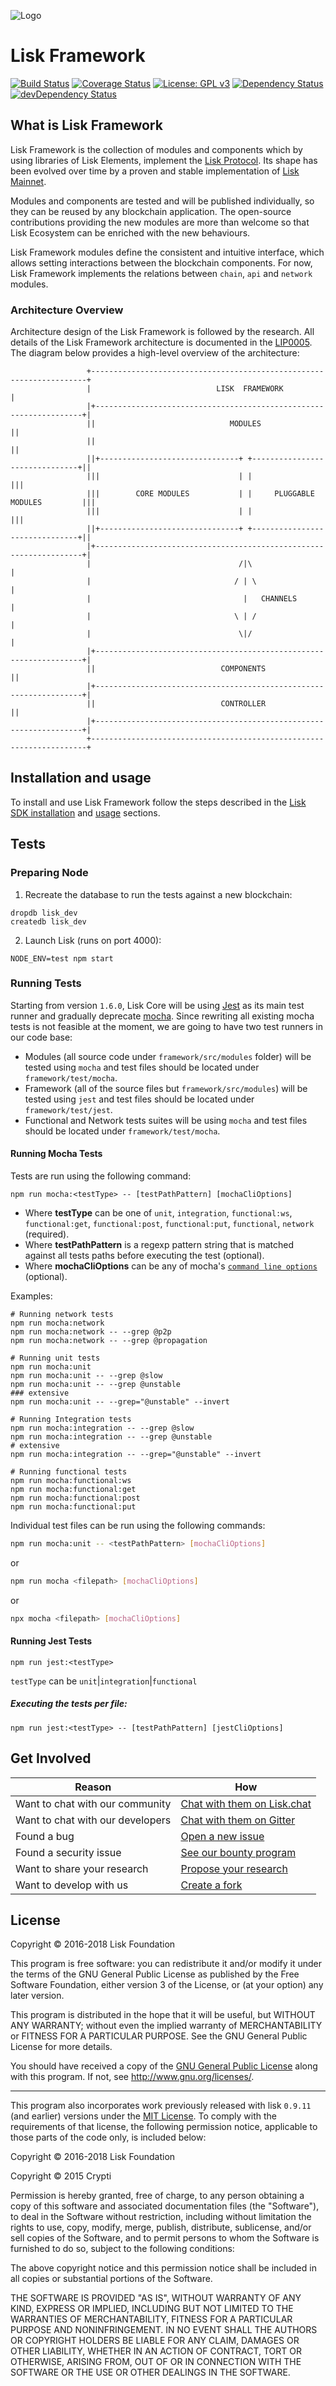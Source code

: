 ![Logo](../docs/assets/banner_framework.png)

# Lisk Framework

[![Build Status](https://jenkins.lisk.io/buildStatus/icon?job=lisk-core/development)](https://jenkins.lisk.io/job/lisk-core/job/development)
[![Coverage Status](https://coveralls.io/repos/github/LiskHQ/lisk/badge.svg?branch=development)](https://coveralls.io/github/LiskHQ/lisk?branch=development)
[![License: GPL v3](https://img.shields.io/badge/License-GPL%20v3-blue.svg)](http://www.gnu.org/licenses/gpl-3.0)
<a href="https://david-dm.org/LiskHQ/lisk"><img src="https://david-dm.org/LiskHQ/lisk.svg" alt="Dependency Status"></a>
<a href="https://david-dm.org/LiskHQ/lisk/?type=dev"><img src="https://david-dm.org/LiskHQ/lisk/dev-status.svg" alt="devDependency Status"></a>

## What is Lisk Framework

Lisk Framework is the collection of modules and components which by using libraries of Lisk Elements, implement the [Lisk Protocol](https://lisk.io/documentation/lisk-protocol). Its shape has been evolved over time by a proven and stable implementation of [Lisk Mainnet](https://explorer.lisk.io).

Modules and components are tested and will be published individually, so they can be reused by any blockchain application. The open-source contributions providing the new modules are more than welcome so that Lisk Ecosystem can be enriched with the new behaviours.

Lisk Framework modules define the consistent and intuitive interface, which allows setting interactions between the blockchain components. For now, Lisk Framework implements the relations between `chain`, `api` and `network` modules.

### Architecture Overview

Architecture design of the Lisk Framework is followed by the research. All details of the Lisk Framework architecture is documented in the [LIP0005](https://github.com/LiskHQ/lips/blob/master/proposals/lip-0005.md). The diagram below provides a high-level overview of the architecture:

```
                 +---------------------------------------------------------------------+
                 |                            LISK  FRAMEWORK                          |
                 |+-------------------------------------------------------------------+|
                 ||                              MODULES                              ||
                 ||                                                                   ||
                 ||+-------------------------------+ +-------------------------------+||
                 |||                               | |                               |||
                 |||        CORE MODULES           | |     PLUGGABLE MODULES         |||
                 |||                               | |                               |||
                 ||+-------------------------------+ +-------------------------------+||
                 |+-------------------------------------------------------------------+|
                 |                                 /|\                                 |
                 |                                / | \                                |
                 |                                  |   CHANNELS                       |
                 |                                \ | /                                |
                 |                                 \|/                                 |
                 |+-------------------------------------------------------------------+|
                 ||                            COMPONENTS                             ||
                 |+-------------------------------------------------------------------+|
                 ||                            CONTROLLER                             ||
                 |+-------------------------------------------------------------------+|
                 +---------------------------------------------------------------------+
```

## Installation and usage

To install and use Lisk Framework follow the steps described in the [Lisk SDK installation](https://github.com/LiskHQ/lisk-sdk#installation) and [usage](https://github.com/LiskHQ/lisk-sdk#usage) sections.

## Tests

### Preparing Node

1. Recreate the database to run the tests against a new blockchain:

```
dropdb lisk_dev
createdb lisk_dev
```

2. Launch Lisk (runs on port 4000):

```
NODE_ENV=test npm start
```

### Running Tests

Starting from version `1.6.0`, Lisk Core will be using [Jest](https://jestjs.io) as its main test runner and gradually deprecate [mocha](https://mochajs.org). Since rewriting all existing mocha tests is not feasible at the moment, we are going to have two test runners in our code base:

- Modules (all source code under `framework/src/modules` folder) will be tested using `mocha` and test files should be located under `framework/test/mocha`.
- Framework (all of the source files but `framework/src/modules`) will be tested using `jest` and test files should be located under `framework/test/jest`.
- Functional and Network tests suites will be using `mocha` and test files should be located under `framework/test/mocha`.

#### Running Mocha Tests

Tests are run using the following command:

```
npm run mocha:<testType> -- [testPathPattern] [mochaCliOptions]
```

- Where **testType** can be one of `unit`, `integration`, `functional:ws`, `functional:get`, `functional:post`, `functional:put`, `functional`, `network` (required).
- Where **testPathPattern** is a regexp pattern string that is matched against all tests paths before executing the test (optional).
- Where **mochaCliOptions** can be any of mocha's [`command line options`](https://mochajs.org/#command-line-usage) (optional).

Examples:

```
# Running network tests
npm run mocha:network
npm run mocha:network -- --grep @p2p
npm run mocha:network -- --grep @propagation

# Running unit tests
npm run mocha:unit
npm run mocha:unit -- --grep @slow
npm run mocha:unit -- --grep @unstable
### extensive
npm run mocha:unit -- --grep="@unstable" --invert

# Running Integration tests
npm run mocha:integration -- --grep @slow
npm run mocha:integration -- --grep @unstable
# extensive
npm run mocha:integration -- --grep="@unstable" --invert

# Running functional tests
npm run mocha:functional:ws
npm run mocha:functional:get
npm run mocha:functional:post
npm run mocha:functional:put
```

Individual test files can be run using the following commands:

```bash
npm run mocha:unit -- <testPathPattern> [mochaCliOptions]
```

or

```bash
npm run mocha <filepath> [mochaCliOptions]
```

or

```bash
npx mocha <filepath> [mochaCliOptions]
```

#### Running Jest Tests

```
npm run jest:<testType>
```

`testType` can be `unit`|`integration`|`functional`

##### Executing the tests per file:

```
npm run jest:<testType> -- [testPathPattern] [jestCliOptions]
```

## Get Involved

| Reason                           | How                                                                                            |
| -------------------------------- | ---------------------------------------------------------------------------------------------- |
| Want to chat with our community  | [Chat with them on Lisk.chat](http://lisk.chat)                                                |
| Want to chat with our developers | [Chat with them on Gitter](https://gitter.im/LiskHQ/lisk)                                      |
| Found a bug                      | [Open a new issue](https://github.com/LiskHQ/lisk/issues/new)                                  |
| Found a security issue           | [See our bounty program](https://blog.lisk.io/announcing-lisk-bug-bounty-program-5895bdd46ed4) |
| Want to share your research      | [Propose your research](https://research.lisk.io)                                              |
| Want to develop with us          | [Create a fork](https://github.com/LiskHQ/lisk/fork)                                           |

## License

Copyright © 2016-2018 Lisk Foundation

This program is free software: you can redistribute it and/or modify it under the terms of the GNU General Public License as published by the Free Software Foundation, either version 3 of the License, or (at your option) any later version.

This program is distributed in the hope that it will be useful, but WITHOUT ANY WARRANTY; without even the implied warranty of MERCHANTABILITY or FITNESS FOR A PARTICULAR PURPOSE. See the GNU General Public License for more details.

You should have received a copy of the [GNU General Public License](https://github.com/LiskHQ/lisk/tree/master/LICENSE) along with this program. If not, see <http://www.gnu.org/licenses/>.

---

This program also incorporates work previously released with lisk `0.9.11` (and earlier) versions under the [MIT License](https://opensource.org/licenses/MIT). To comply with the requirements of that license, the following permission notice, applicable to those parts of the code only, is included below:

Copyright © 2016-2018 Lisk Foundation

Copyright © 2015 Crypti

Permission is hereby granted, free of charge, to any person obtaining a copy of this software and associated documentation files (the "Software"), to deal in the Software without restriction, including without limitation the rights to use, copy, modify, merge, publish, distribute, sublicense, and/or sell copies of the Software, and to permit persons to whom the Software is furnished to do so, subject to the following conditions:

The above copyright notice and this permission notice shall be included in all copies or substantial portions of the Software.

THE SOFTWARE IS PROVIDED "AS IS", WITHOUT WARRANTY OF ANY KIND, EXPRESS OR IMPLIED, INCLUDING BUT NOT LIMITED TO THE WARRANTIES OF MERCHANTABILITY, FITNESS FOR A PARTICULAR PURPOSE AND NONINFRINGEMENT. IN NO EVENT SHALL THE AUTHORS OR COPYRIGHT HOLDERS BE LIABLE FOR ANY CLAIM, DAMAGES OR OTHER LIABILITY, WHETHER IN AN ACTION OF CONTRACT, TORT OR OTHERWISE, ARISING FROM, OUT OF OR IN CONNECTION WITH THE SOFTWARE OR THE USE OR OTHER DEALINGS IN THE SOFTWARE.
